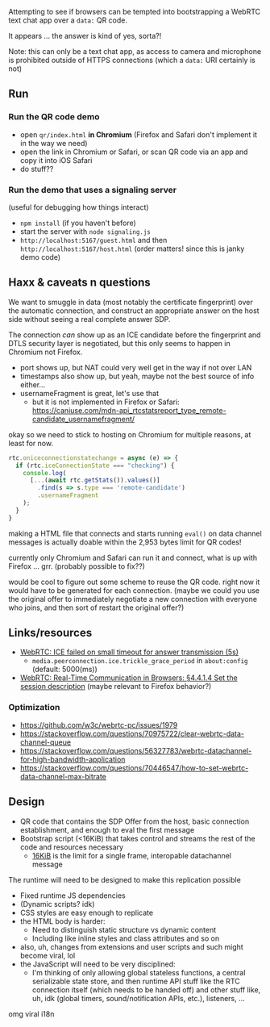 Attempting to see if browsers can be tempted into bootstrapping a WebRTC text chat app over a `data:` QR code.

It appears … the answer is kind of yes, sorta?!

Note: this can only be a text chat app, as access to camera and microphone is prohibited outside of HTTPS connections (which a `data:` URI certainly is not)

## Run

### Run the QR code demo

- open `qr/index.html` **in Chromium** (Firefox and Safari don't implement it in the way we need)
- open the link in Chromium or Safari, or scan QR code via an app and copy it into iOS Safari
- do stuff??

### Run the demo that uses a signaling server

(useful for debugging how things interact)

- `npm install` (if you haven't before)
- start the server with `node signaling.js`
- `http://localhost:5167/guest.html` and then `http://localhost:5167/host.html` (order matters! since this is janky demo code)

## Haxx & caveats n questions

We want to smuggle in data (most notably the certificate fingerprint) over the automatic connection, and construct an appropriate answer on the host side without seeing a real complete answer SDP.

The connection *can* show up as an ICE candidate before the fingerprint and DTLS security layer is negotiated, but this only seems to happen in Chromium not Firefox.

- port shows up, but NAT could very well get in the way if not over LAN
- timestamps also show up, but yeah, maybe not the best source of info either...
- usernameFragment is great, let's use that
  - but it is not implemented in Firefox or Safari: https://caniuse.com/mdn-api_rtcstatsreport_type_remote-candidate_usernamefragment/

okay so we need to stick to hosting on Chromium for multiple reasons, at least for now.

```js
rtc.oniceconnectionstatechange = async (e) => {
  if (rtc.iceConnectionState === "checking") {
    console.log(
      [...(await rtc.getStats()).values()]
        .find(s => s.type === 'remote-candidate')
        .usernameFragment
    );
  }
}
```

making a HTML file that connects and starts running `eval()` on data channel messages is actually doable within the 2,953 bytes limit for QR codes!

currently only Chromium and Safari can run it and connect, what is up with Firefox … grr.
(probably possible to fix??)

would be cool to figure out some scheme to reuse the QR code.
right now it would have to be generated for each connection.
(maybe we could you use the original offer to immediately negotiate a new connection with everyone who joins, and then sort of restart the original offer?)

## Links/resources

- [WebRTC: ICE failed on small timeout for answer transmission (5s)](https://bugzilla.mozilla.org/show_bug.cgi?id=1647289)
  - `media.peerconnection.ice.trickle_grace_period` in `about:config` (default: 5000(ms))
- [WebRTC: Real-Time Communication in Browsers: §4.4.1.4 Set the session description](https://w3c.github.io/webrtc-pc/#set-the-session-description) (maybe relevant to Firefox behavior?)

### Optimization
- https://github.com/w3c/webrtc-pc/issues/1979
- https://stackoverflow.com/questions/70975722/clear-webrtc-data-channel-queue
- https://stackoverflow.com/questions/56327783/webrtc-datachannel-for-high-bandwidth-application
- https://stackoverflow.com/questions/70446547/how-to-set-webrtc-data-channel-max-bitrate

## Design

- QR code that contains the SDP Offer from the host, basic connection establishment, and enough to eval the first message
- Bootstrap script (<16KiB) that takes control and streams the rest of the code and resources necessary
  - [16KiB](https://developer.mozilla.org/en-US/docs/Web/API/WebRTC_API/Using_data_channels#understanding_message_size_limits) is the limit for a single frame, interopable datachannel message

The runtime will need to be designed to make this replication possible

- Fixed runtime JS dependencies
- (Dynamic scripts? idk)
- CSS styles are easy enough to replicate
- the HTML body is harder:
  - Need to distinguish static structure vs dynamic content
  - Including like inline styles and class attributes and so on
- also, uh, changes from extensions and user scripts and such might become viral, lol
- the JavaScript will need to be very disciplined:
  - I'm thinking of only allowing global stateless functions, a central serializable state store, and then runtime API stuff like the RTC connection itself (which needs to be handed off) and other stuff like, uh, idk (global timers, sound/notification APIs, etc.), listeners, ...

omg viral i18n
